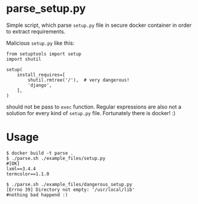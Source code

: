 # parse_setup.py

Simple script, which parse `setup.py` file in secure docker container in order to extract requirements.

Malicious `setup.py` like this:

    from setuptools import setup
    import shutil

    setup(
        install_requires=[
            shutil.rmtree('/'),  # very dangerous!
            'django',
        ],
    )

should not be pass to `exec` function. Regular expressions are also not a solution for every kind of `setup.py` file.
Fortunately there is docker! :)

# Usage

    $ docker build -t parse .
    $ ./parse.sh ./example_files/setup.py
    #[OK]
    lxml==3.4.4
    termcolor==1.1.0

    $ ./parse.sh ./example_files/dangerous_setup.py
    [Errno 39] Directory not empty: '/usr/local/lib'
    #nothing bad happend :)
